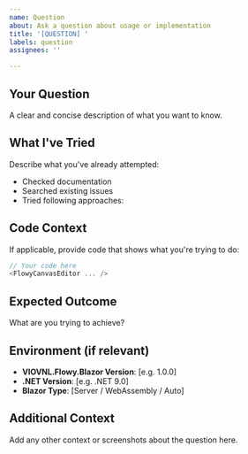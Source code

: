 ```yaml
---
name: Question
about: Ask a question about usage or implementation
title: '[QUESTION] '
labels: question
assignees: ''

---
```


## Your Question
A clear and concise description of what you want to know.

## What I've Tried
Describe what you've already attempted:
- Checked documentation
- Searched existing issues
- Tried following approaches:

## Code Context
If applicable, provide code that shows what you're trying to do:

```csharp
// Your code here
<FlowyCanvasEditor ... />
```

## Expected Outcome
What are you trying to achieve?

## Environment (if relevant)
- **VIOVNL.Flowy.Blazor Version**: [e.g. 1.0.0]
- **.NET Version**: [e.g. .NET 9.0]
- **Blazor Type**: [Server / WebAssembly / Auto]

## Additional Context
Add any other context or screenshots about the question here.

